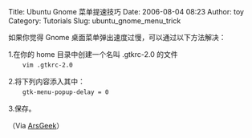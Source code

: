 Title: Ubuntu Gnome 菜单提速技巧
Date: 2006-08-04 08:23
Author: toy
Category: Tutorials
Slug: ubuntu_gnome_menu_trick

如果你觉得 Gnome 桌面菜单弹出速度过慢，可以通过以下方法解决：

1.在你的 home 目录中创建一个名叫 .gtkrc-2.0 的文件  
　　`vim .gtkrc-2.0`

2.将下列内容添入其中：  
　　`gtk-menu-popup-delay = 0`

3.保存。

（Via [ArsGeek](http://www.arsgeek.com/?p=427)）
